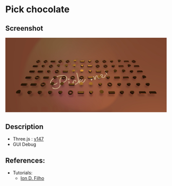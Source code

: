 # Pick chocolate

## Screenshot

![screenshot](src/assets/screenshot.jpeg)

## Description

- Three.js : [v147](https://unpkg.com/browse/three@0.147.0/)
- GUI Debug

## References:
- Tutorials:
    - [Ion D. Filho](https://tympanus.net/codrops/2018/12/06/interactive-repulsion-effect-with-three-js/)
